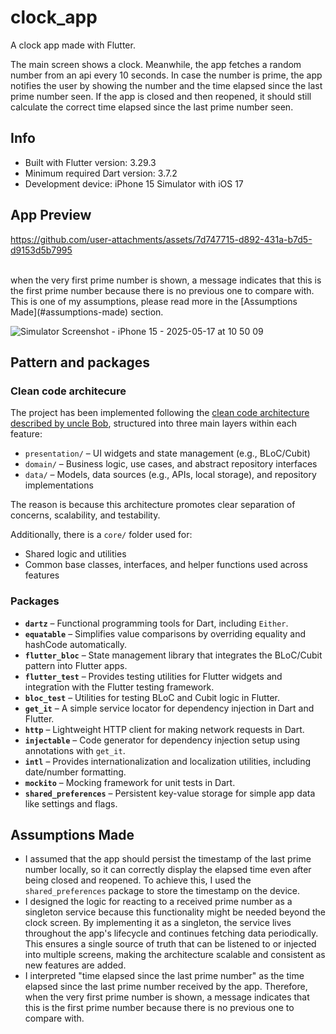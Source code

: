# clock_app

A clock app made with Flutter.

The main screen shows a clock. 
Meanwhile, the app fetches a random number from an api every 10 seconds. 
In case the number is prime, the app notifies the user by showing the number and the time elapsed since the last prime number seen. 
If the app is closed and then reopened, it should still calculate the correct time elapsed since the last prime number seen.

## Info

- Built with Flutter version: 3.29.3
- Minimum required Dart version: 3.7.2
- Development device: iPhone 15 Simulator with iOS 17

## App Preview

https://github.com/user-attachments/assets/7d747715-d892-431a-b7d5-d9153d5b7995

<br>
when the very first prime number is shown, a message indicates that this is the first prime number because there is no previous one to compare with. This is one of my assumptions, please read more in the [Assumptions Made](#assumptions-made) section.
<br>

![Simulator Screenshot - iPhone 15 - 2025-05-17 at 10 50 09](https://github.com/user-attachments/assets/df6f7c89-90ef-41ff-b21b-c9e9acc392c9)

## Pattern and packages

### Clean code architecure

The project has been implemented following the [clean code architecture described by uncle Bob](https://blog.cleancoder.com/uncle-bob/2012/08/13/the-clean-architecture.html), structured into three main layers within each feature:

- `presentation/` – UI widgets and state management (e.g., BLoC/Cubit)
- `domain/` – Business logic, use cases, and abstract repository interfaces
- `data/` – Models, data sources (e.g., APIs, local storage), and repository implementations

The reason is because this architecture promotes clear separation of concerns, scalability, and testability.

Additionally, there is a `core/` folder used for:

- Shared logic and utilities
- Common base classes, interfaces, and helper functions used across features

### Packages

- **`dartz`** – Functional programming tools for Dart, including `Either`.
- **`equatable`** – Simplifies value comparisons by overriding equality and hashCode automatically.
- **`flutter_bloc`** – State management library that integrates the BLoC/Cubit pattern into Flutter apps.
- **`flutter_test`** – Provides testing utilities for Flutter widgets and integration with the Flutter testing framework.
- **`bloc_test`** – Utilities for testing BLoC and Cubit logic in Flutter.
- **`get_it`** – A simple service locator for dependency injection in Dart and Flutter.
- **`http`** – Lightweight HTTP client for making network requests in Dart.
- **`injectable`** – Code generator for dependency injection setup using annotations with `get_it`.
- **`intl`** – Provides internationalization and localization utilities, including date/number formatting.
- **`mockito`** – Mocking framework for unit tests in Dart.
- **`shared_preferences`** – Persistent key-value storage for simple app data like settings and flags.

## Assumptions Made

 - I assumed that the app should persist the timestamp of the last prime number locally, so it can correctly display the elapsed time even after being closed and reopened. To achieve this, I used the `shared_preferences` package to store the timestamp on the device.
 - I designed the logic for reacting to a received prime number as a singleton service because this functionality might be needed beyond the clock screen. By implementing it as a singleton, the service lives throughout the app's lifecycle and continues fetching data periodically. This ensures a single source of truth that can be listened to or injected into multiple screens, making the architecture scalable and consistent as new features are added.
 - I interpreted "time elapsed since the last prime number" as the time elapsed since the last prime number received by the app. Therefore, when the very first prime number is shown, a message indicates that this is the first prime number because there is no previous one to compare with.


